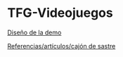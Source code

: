 # TFG-Videojuegos


[Diseño de la demo](https://docs.google.com/document/d/1kSXTFwPd4rA0-HZBnU_ir5HZ3f7PozG1hWas9I5xQzw/edit?usp=sharing)

[Referencias/artículos/cajón de sastre](https://docs.google.com/document/d/1Wp7xDNqGm888UBLwY6PSCRvYWT0vizCZQQXpt67wEfY/edit?usp=sharing)

